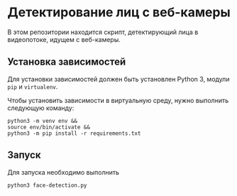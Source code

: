 # Детектирование лиц с веб-камеры

В этом репозитории находится скрипт, детектирующий лица в видеопотоке, идущем
с веб-камеры.

## Установка зависимостей

Для установки зависимостей должен быть установлен Python 3, модули `pip` и
`virtualenv`.

Чтобы установить зависимости в виртуальную среду, нужно выполнить следующую
команду:

```
python3 -m venv env &&
source env/bin/activate &&
python3 -m pip install -r requirements.txt
```

## Запуск

Для запуска необходимо выполнить

```
python3 face-detection.py
```
